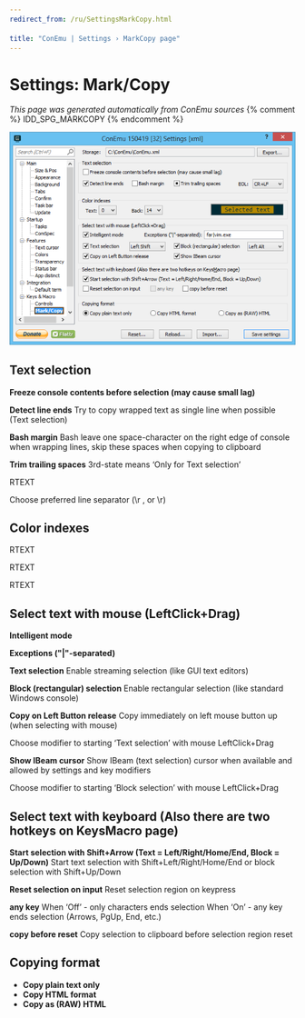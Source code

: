 ```yaml
---
redirect_from: /ru/SettingsMarkCopy.html

title: "ConEmu | Settings › MarkCopy page"
---
```


# Settings: Mark/Copy

*This page was generated automatically from ConEmu sources*
{% comment %} IDD_SPG_MARKCOPY {% endcomment %}

![ConEmu Settings: Mark/Copy](/img/Settings-MarkCopy.png)



## Text selection

**Freeze console contents before selection (may cause small lag)** 

**Detect line ends** Try to copy wrapped text as single line when possible (Text selection)

**Bash margin** Bash leave one space-character on the right edge of console when wrapping lines, skip these spaces when copying to clipboard

**Trim trailing spaces** 3rd-state means ‘Only for Text selection’

RTEXT



Choose preferred line separator (\r ,   or \r)

## Color indexes



RTEXT



RTEXT



RTEXT











## Select text with mouse (LeftClick+Drag)

**Intelligent mode** 

**Exceptions ("|"-separated)** 

**Text selection** Enable streaming selection (like GUI text editors)

**Block (rectangular) selection** Enable rectangular selection (like standard Windows console)

**Copy on Left Button release** Copy immediately on left mouse button up (when selecting with mouse)

Choose modifier to starting ‘Text selection’ with mouse LeftClick+Drag

**Show IBeam cursor** Show IBeam (text selection) cursor when available and allowed by settings and key modifiers

Choose modifier to starting ‘Block selection’ with mouse LeftClick+Drag



## Select text with keyboard (Also there are two hotkeys on KeysMacro page)

**Start selection with Shift+Arrow (Text = Left/Right/Home/End, Block = Up/Down)** Start text selection with Shift+Left/Right/Home/End or block selection with Shift+Up/Down

**Reset selection on input** Reset selection region on keypress

**any key** When ‘Off’ - only characters ends selection When ‘On’ - any key ends selection (Arrows, PgUp, End, etc.)

**copy before reset** Copy selection to clipboard before selection region reset



## Copying format




* **Copy plain text only**
* **Copy HTML format**
* **Copy as (RAW) HTML**




